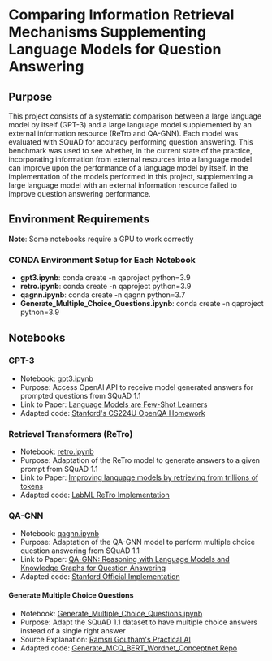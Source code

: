 # Comparing Information Retrieval Mechanisms Supplementing Language Models for Question Answering

## Purpose
This project consists of a systematic comparison between a large language model by itself (GPT-3) and a large language model supplemented by an external information resource (ReTro and QA-GNN). Each model was evaluated with SQuAD for accuracy performing question answering. This benchmark was used to see whether, in the current state of the practice, incorporating information from external resources into a language model can improve upon the performance of a language model by itself. In the implementation of the models performed in this project, supplementing a large language model with an external information resource failed to improve question answering performance.<br/>
## Environment Requirements
**Note**: Some notebooks require a GPU to work correctly<br/>
### CONDA Environment Setup for Each Notebook
* **gpt3.ipynb**: conda create -n qaproject python=3.9
* **retro.ipynb**: conda create -n qaproject python=3.9
* **qagnn.ipynb**: conda create -n qagnn python=3.7
* **Generate_Multiple_Choice_Questions.ipynb**: conda create -n qaproject python=3.9

## Notebooks
### GPT-3
* Notebook: [gpt3.ipynb](gpt3.ipynb)
* Purpose: Access OpenAI API to receive model generated answers for prompted questions from SQuAD 1.1
* Link to Paper: [Language Models are Few-Shot Learners](https://arxiv.org/pdf/2005.14165.pdf)
* Adapted code: [Stanford's CS224U OpenQA Homework](https://github.com/cgpotts/cs224u/blob/master/hw_openqa.ipynb)

### Retrieval Transformers (ReTro)
* Notebook: [retro.ipynb](retro.ipynb)
* Purpose: Adaptation of the ReTro model to generate answers to a given prompt from SQuAD 1.1
* Link to Paper: [Improving language models by retrieving from trillions of tokens](https://arxiv.org/abs/2112.04426)
* Adapted code: [LabML ReTro Implementation](https://github.com/labmlai/annotated_deep_learning_paper_implementations/tree/master/labml_nn/transformers/retro)

### QA-GNN
* Notebook: [qagnn.ipynb](qagnn.ipynb)
* Purpose: Adaptation of the QA-GNN model to perform multiple choice question answering from SQuAD 1.1
* Link to Paper: [QA-GNN: Reasoning with Language Models and Knowledge Graphs for Question Answering](https://arxiv.org/abs/2104.06378)
* Adapted code: [Stanford Official Implementation](https://github.com/michiyasunaga/qagnn)
#### Generate Multiple Choice Questions
* Notebook: [Generate_Multiple_Choice_Questions.ipynb](Generate_Multiple_Choice_Questions.ipynb)
* Purpose: Adapt the SQuAD 1.1 dataset to have multiple choice answers instead of a single right answer
* Source Explanation: [Ramsri Goutham's Practical AI](https://towardsdatascience.com/practical-ai-automatically-generate-multiple-choice-questions-mcqs-from-any-content-with-bert-2140d53a9bf5)
* Adapted code: [Generate_MCQ_BERT_Wordnet_Conceptnet Repo](https://github.com/ramsrigouthamg/Generate_MCQ_BERT_Wordnet_Conceptnet.git)
